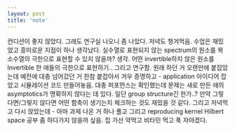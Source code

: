 ```yaml
---
layout: post
title: 'note'
---
```


컨디션이 좋지 않았다. 그래도 연구실 나오니 좀 나았다. 저녁도 챙겨먹음. 수업은 재밌었고 흥미로운 지점이 하나 생각났다. 실수열로 표현되지 않는 spectrum의 원소를 복소수열의 극한으로 표현할 수 있지 않을까? 생각. 어떤 invertible하지 않은 원소를 Invertible 한 애들의 극한으로 표현하기.. 그리고 연구함. 원래 하던 거 오랜만에 붙잡았는데 예전에 대충 넘어갔던 거 한참 붙잡아서 겨우 증명하고 - application 아이디어 잡았고 시뮬레이션 코드 만들어놓음. 대충 퍼포먼스는 확인했는데 문제는 새로 만든 애의 asymptotics가 명확하지 않다는 데 있다. 일단 group structure긴 한가..? 만약 그렇다면/그렇지 않다면 어떤 함축이 생기는지 체크하는 것도 재밌을 것 같다. 그리고 저녁먹고 다시 앉았는데 - 아마 과제 나온 거 하나 풀고 그리고 reproducing kernel Hilbert space 공부 좀 하다가지 않을까 싶음. 집 가선 약먹고 비타민 먹고 푹 자야겠다.


